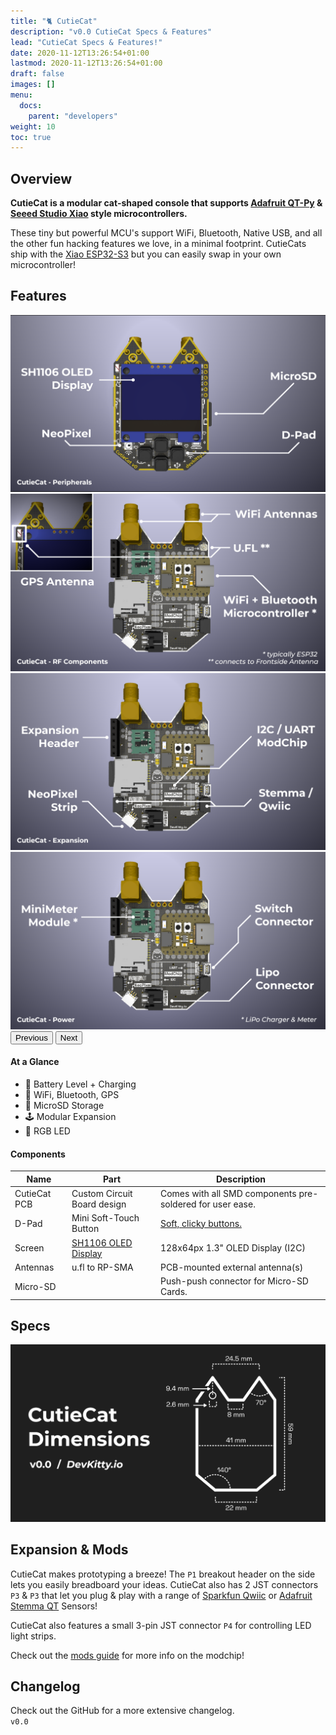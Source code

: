 ```yaml
---
title: "🐈 CutieCat"
description: "v0.0 CutieCat Specs & Features"
lead: "CutieCat Specs & Features!"
date: 2020-11-12T13:26:54+01:00
lastmod: 2020-11-12T13:26:54+01:00
draft: false
images: []
menu:
  docs:
    parent: "developers"
weight: 10
toc: true
---
```

## Overview
**CutieCat is a modular cat-shaped console that supports [Adafruit QT-Py](https://www.adafruit.com/category/595) & [Seeed Studio Xiao](https://www.seeedstudio.com/xiao-series-page) style microcontrollers.**



These tiny but powerful MCU's support WiFi, Bluetooth, Native USB, and all the other fun hacking features we love, in a minimal footprint.  CutieCats ship with the [Xiao ESP32-S3]() but you can easily swap in your own microcontroller!

<!--- --->

## Features

<div id="carouselExampleControls" class="carousel slide" data-bs-ride="carousel">
  <div class="carousel-inner">
    <div class="carousel-item active">
      <img src="/images/CutieCat/v0-CutieCat-Peripherals.png" class="d-block w-100" alt="...">
    </div>
    <div class="carousel-item active">
      <img src="/images/CutieCat/v0-CutieCat-RF.png" class="d-block w-100" alt="...">
    </div>
    <div class="carousel-item">
      <img src="/images/CutieCat/v0-CutieCat-Expansion.png" class="d-block w-100" alt="...">
    </div>
    <div class="carousel-item">
      <img src="/images/CutieCat/v0-CutieCat-Power.png" class="d-block w-100" alt="...">
      <!-- <div class="carousel-caption d-none d-md-block">
          <p>3. Solder the sockets on the reverse side!</p>
      </div> -->
    </div>
  </div>
  <button class="carousel-control-prev" type="button" data-bs-target="#carouselExampleControls" data-bs-slide="prev">
    <span class="carousel-control-prev-icon" aria-hidden="true"></span>
    <span class="visually-hidden">Previous</span>
  </button>
  <button class="carousel-control-next" type="button" data-bs-target="#carouselExampleControls" data-bs-slide="next">
    <span class="carousel-control-next-icon" aria-hidden="true"></span>
    <span class="visually-hidden">Next</span>
  </button>
</div>

#### At a Glance
- 🔋 Battery Level + Charging
- 📡 WiFi, Bluetooth, GPS
- 💾 MicroSD Storage
- 🕹️ Modular Expansion
- 🚦 RGB LED

#### Components
|Name|Part|Description|
|---|---|---|
|CutieCat PCB|Custom Circuit Board design|Comes with all SMD components pre-soldered for user ease.|
|D-Pad|Mini Soft-Touch Button|[Soft, clicky buttons.](https://www.adafruit.com/product/3983)|
|Screen|[SH1106 OLED Display]() |128x64px 1.3" OLED Display (I2C)|
|Antennas|u.fl to RP-SMA|PCB-mounted external antenna(s)|
|Micro-SD||Push-push connector for Micro-SD Cards.|

## Specs
![](images/CutieCat/v0-CutieCat-Dimensions.png)

<!--- positioning specs --->

## Expansion & Mods
CutieCat makes prototyping a breeze!  The `P1` breakout header on the side lets you easily breadboard your ideas.  CutieCat also has 2 JST connectors `P3` & `P3` that let you plug & play with a range of [Sparkfun Qwiic]() or [Adafruit Stemma QT]() Sensors!

CutieCat also features a small 3-pin JST connector `P4` for controlling LED light strips.

Check out the [mods guide]() for more info on the modchip!

## Changelog
Check out the GitHub for a more extensive changelog.  
`v0.0`